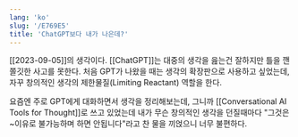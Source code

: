 ```yaml
---
lang: 'ko'
slug: '/E769E5'
title: 'ChatGPT보다 내가 나은데?'
---
```


[[2023-09-05]]의 생각이다.
[[ChatGPT]]는 대중의 생각을 읊는건 잘하지만 틀을 깬 쫄깃한 사고를 못한다.
처음 GPT가 나왔을 때는 생각의 확장판으로 사용하고 싶었는데, 자꾸 창의적인 생각의 제한물질(Limiting Reactant) 역할을 한다.

요즘엔 주로 GPT에게 대화하면서 생각을 정리해보는데,
그니까 [[Conversational AI Tools for Thought]]로 쓰고 있었는데 내가 무슨 창의적인 생각을 던질때마다
"그것은 ~이유로 불가능하며 하면 안됩니다"라고 찬 물을 끼얹으니 너무 불편하다.
